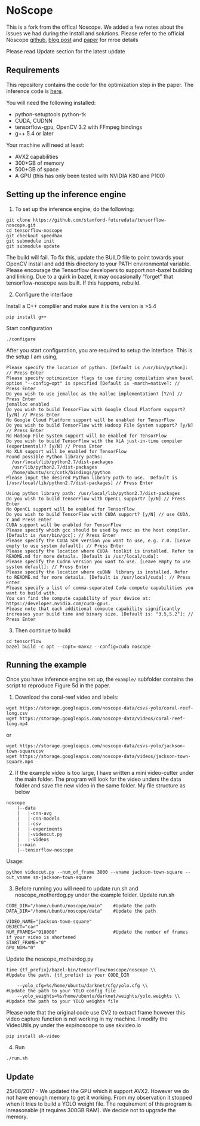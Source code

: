 # NoScope

This is a fork from the offical Noscope. We added a few notes about the issues we had during the install and solutions. Please refer to the official Noscope [github](https://github.com/stanford-futuredata/noscope), [blog post](http://dawn.cs.stanford.edu/2017/06/22/noscope/) and [paper](https://arxiv.org/abs/1703.02529)  for mroe details 

Please read Update section for the latest update

## Requirements

This repository contains the code for the optimization step in the paper. The inference code is
[here](https://github.com/stanford-futuredata/tensorflow-noscope/tree/speedhax).

You will need the following installed:
- python-setuptools python-tk
- CUDA, CUDNN
- tensorflow-gpu, OpenCV 3.2 with FFmpeg bindings
- g++ 5.4 or later

Your machine will need at least:
- AVX2 capabilities 
- 300+GB of memory 
- 500+GB of space
- A GPU (this has only been tested with NVIDIA K80 and P100)


## Setting up the inference engine

1. To set up the inference engine, do the following:
```
git clone https://github.com/stanford-futuredata/tensorflow-noscope.git
cd tensorflow-noscope
git checkout speedhax
git submodule init
git submodule update
```
The build will fail. To fix this, update the BUILD file to point towards your OpenCV install and add
this directory to your PATH environmental variable. Please encourage the Tensorflow developers to
support non-bazel building and linking. Due to a quirk in bazel, it may occasionally "forget" that
tensorflow-noscope was built. If this happens, rebuild.


2. Configure the interface

Install a C++ compliler and make sure it is the version is >5.4 
```
pip install g++
```

Start configuration
```
./configure
```

After you start configuration, you are required to setup the interface. This is the setup I am using,
```
Please specify the location of python. [Default is /usr/bin/python]: // Press Enter
Please specify optimization flags to use during compilation when bazel option "--config=opt" is specified [Default is -march=native]: // Press Enter
Do you wish to use jemalloc as the malloc implementation? [Y/n] // Press Enter
jemalloc enabled
Do you wish to build TensorFlow with Google Cloud Platform support? [y/N] // Press Enter
No Google Cloud Platform support will be enabled for TensorFlow
Do you wish to build TensorFlow with Hadoop File System support? [y/N] // Press Enter
No Hadoop File System support will be enabled for TensorFlow
Do you wish to build TensorFlow with the XLA just-in-time compiler (experimental)? [y/N] // Press Enter
No XLA support will be enabled for TensorFlow
Found possible Python library paths:
  /usr/local/lib/python2.7/dist-packages
  /usr/lib/python2.7/dist-packages
  /home/ubuntu/src/cntk/bindings/python
Please input the desired Python library path to use.  Default is [/usr/local/lib/python2.7/dist-packages] // Press Enter

Using python library path: /usr/local/lib/python2.7/dist-packages
Do you wish to build TensorFlow with OpenCL support? [y/N] // Press Enter
No OpenCL support will be enabled for TensorFlow
Do you wish to build TensorFlow with CUDA support? [y/N] // use CUDA, Y and Press Enter
CUDA support will be enabled for TensorFlow
Please specify which gcc should be used by nvcc as the host compiler. [Default is /usr/bin/gcc]: // Press Enter
Please specify the CUDA SDK version you want to use, e.g. 7.0. [Leave empty to use system default]: // Press Enter
Please specify the location where CUDA  toolkit is installed. Refer to README.md for more details. [Default is /usr/local/cuda]: 
Please specify the Cudnn version you want to use. [Leave empty to use system default]: // Press Enter
Please specify the location where cuDNN  library is installed. Refer to README.md for more details. [Default is /usr/local/cuda]: // Press Enter
Please specify a list of comma-separated Cuda compute capabilities you want to build with.
You can find the compute capability of your device at: https://developer.nvidia.com/cuda-gpus.
Please note that each additional compute capability significantly increases your build time and binary size. [Default is: "3.5,5.2"]: // Press Enter
```


3. Then continue to build
```
cd tensorflow
bazel build -c opt --copt=-mavx2 --config=cuda noscope
```


## Running the example

Once you have inference engine set up, the `example/` subfolder contains the script to reproduce
Figure 5d in the paper.

1. Download the coral-reef video and labels:
```
wget https://storage.googleapis.com/noscope-data/csvs-yolo/coral-reef-long.csv
wget https://storage.googleapis.com/noscope-data/videos/coral-reef-long.mp4
```
or 
```
wget https://storage.googleapis.com/noscope-data/csvs-yolo/jackson-town-squarecsv
wget https://storage.googleapis.com/noscope-data/videos/jackson-town-square.mp4
```


2. If the example video is too large, I have written a mini video-cutter under the main folder. The program will look for the video unders the data folder and save the new video in the same folder. My file structure as below
```
noscope
    |--data
    |   |-cnn-avg
    |   |-cnn-models
    |   |-csv
    |   |-experiments
    |   |-videocut.py
    |   |-videos
    |--main
    |--tensorflow-noscope
```


Usage:
```
python videocut.py --num_of_frame 3000 --vname jackson-town-square --out_vname sm-jackson-town-square 
```


3. Before running you will need to update run.sh and noscope_motherdog.py under the example folder. 
Update run.sh
```
CODE_DIR="/home/ubuntu/noscope/main"    #Update the path
DATA_DIR="/home/ubuntu/noscope/data"    #Update the path

VIDEO_NAME="jackson-town-square"
OBJECT="car"
NUM_FRAMES="918000"                     #Update the number of frames if your video is shortened
START_FRAME="0"
GPU_NUM="0"
```

Update the noscope_motherdog.py
```
time {tf_prefix}/bazel-bin/tensorflow/noscope/noscope \\            #Update the path. {tf_prefix} is your CODE_DIR

    --yolo_cfg=%s/home/ubuntu/darknet/cfg/yolo.cfg \\               #Update the path to your YOLO config file
    --yolo_weights=%s/home/ubuntu/darknet/weights/yolo.weights \\   #Update the path to your YOLO weights file
```

Please note that the original code use CV2 to extract frame however this video capture function is not working in my machine. I modify the VideoUtils.py under the exp/noscope to use skvideo.io 
```
pip install sk-video 
```

4. Run 
```
./run.sh
```


## Update
25/08/2017 - We updated the GPU which it support AVX2. However we do not have enough memory to get it working. From my observation it stopped when it tries to build a YOLO weight file. The requirement of this program is inreasonable (it requires 300GB RAM). We decide not to upgrade the memory.




